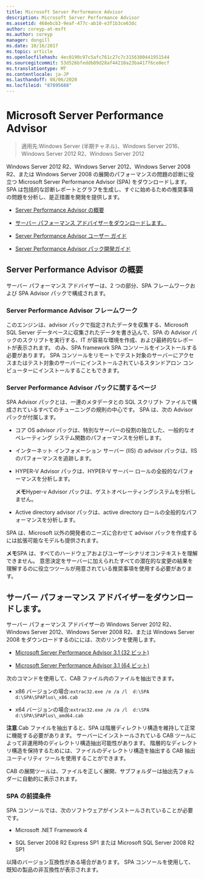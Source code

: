 ```yaml
---
title: Microsoft Server Performance Advisor
description: Microsoft Server Performance Advisor
ms.assetid: 468ebcb3-9eaf-477c-ab10-e3f1b3ce63dc
author: coreyp-at-msft
ms.author: coreyp
manager: dongill
ms.date: 10/16/2017
ms.topic: article
ms.openlocfilehash: 4ec0190c97c5afc761c27c7c3156380441951544
ms.sourcegitcommit: 53d526bfeddb89d28af44210a23ba417f6ce0ecf
ms.translationtype: MT
ms.contentlocale: ja-JP
ms.lasthandoff: 08/06/2020
ms.locfileid: "87895688"
---
```

# <a name="microsoft-server-performance-advisor"></a>Microsoft Server Performance Advisor

>適用先:Windows Server (半期チャネル)、Windows Server 2016、Windows Server 2012 R2、Windows Server 2012

Windows Server 2012 R2、Windows Server 2012、Windows Server 2008 R2、または Windows Server 2008 の展開のパフォーマンスの問題の診断に役立つ Microsoft Server Performance Advisor (SPA) をダウンロードします。 SPA は包括的な診断レポートとグラフを生成し、すぐに始めるための推奨事項の問題を分析し、是正措置を開発を提供します。

-   [Server Performance Advisor の概要](#bkmk-aboutspa)

-   [サーバー パフォーマンス アドバイザーをダウンロードします。](#bkmk-downloadspa)

-   [Server Performance Advisor ユーザー ガイド](server-performance-advisor-users-guide.md)

-   [Server Performance Advisor パック開発ガイド](server-performance-advisor-pack-development-guide.md)

## <a name="overview-of-server-performance-advisor"></a><a href="" id="bkmk-aboutspa"></a>Server Performance Advisor の概要

サーバー パフォーマンス アドバイザーは、2 つの部分、SPA フレームワークおよび SPA Advisor パックで構成されます。

### <a name="the-server-performance-advisor-framework"></a>Server Performance Advisor フレームワーク

このエンジンは、advisor パックで指定されたデータを収集する、Microsoft SQL Server データベースに収集されたデータを書き込んで、SPA の Advisor パックのスクリプトを実行する、IT が容易な環境を作成、および最終的なレポートが表示されます。 のみ、SPA framework SPA コンソールをインストールする必要があります。 SPA コンソールをリモートでテスト対象のサーバーにアクセスまたはテスト対象のサーバーにインストールされているスタンドアロン コンピューターにインストールすることもできます。

### <a name="server-performance-advisor-packs"></a>Server Performance Advisor パックに関するページ

SPA Advisor パックとは、一連のメタデータとの SQL スクリプト ファイルで構成されているすべてのチューニングの規則の中心です。 SPA は、次の Advisor パックが付属します。

-   コア OS advisor パックは、特別なサーバーの役割の独立した、一般的なオペレーティング システム関数のパフォーマンスを分析します。

-   インターネット インフォメーション サーバー (IIS) の advisor パックは、IIS のパフォーマンスを追跡します。

-   HYPER-V Advisor パックは、HYPER-V サーバー ロールの全般的なパフォーマンスを分析します。

    **メモ**Hyper-v Advisor パックは、ゲストオペレーティングシステムを分析しません。



-   Active directory advisor パックは、active directory ロールの全般的なパフォーマンスを分析します。

SPA は、Microsoft 以外の開発者のニーズに合わせて advisor パックを作成するには拡張可能なモデルも提供されます。

**メモ**SPA は、すべてのハードウェアおよびユーザーシナリオコンテキストを理解できません。 意思決定をサーバーに加えられたすべての潜在的な変更の結果を理解するのに役立つツールが用意されている推奨事項を使用する必要があります。



## <a name="download-server-performance-advisor"></a><a href="" id="bkmk-downloadspa"></a>サーバー パフォーマンス アドバイザーをダウンロードします。


サーバー パフォーマンス アドバイザーの Windows Server 2012 R2、Windows Server 2012、Windows Server 2008 R2、または Windows Server 2008 をダウンロードするのにには、次のリンクを使用します。

-   [Microsoft Server Performance Advisor 3.1 (32 ビット)](https://go.microsoft.com/fwlink/p/?linkid=327751)

-   [Microsoft Server Performance Advisor 3.1 (64 ビット)](https://go.microsoft.com/fwlink/p/?linkid=327752)

次のコマンドを使用して、CAB ファイル内のファイルを抽出できます。

-   x86 バージョンの場合:`extrac32.exe /e /a /l  d:\SPA   d:\SPA\SPAPlus\_x86.cab`

-   x64 バージョンの場合:`extrac32.exe /e /a /l  d:\SPA   d:\SPA\SPAPlus\_amd64.cab`

**注意**.Cab ファイルを抽出すると、SPA は階層ディレクトリ構造を維持して正常に機能する必要があります。 サーバーにインストールされている CAB ツールによって非運用時のディレクトリ構造抽出可能性があります。 階層的なディレクトリ構造を保持するためには、ファイルのディレクトリ構造を抽出する CAB 抽出ユーティリティ ツールを使用することができます。

CAB の展開ツールは、ファイルを正しく展開、サブフォルダーは抽出先フォルダーに自動的に表示されます。

### <a name="spa-prerequisites"></a>SPA の前提条件

SPA コンソールでは、次のソフトウェアがインストールされていることが必要です。

-   Microsoft .NET Framework 4

-   SQL Server 2008 R2 Express SP1 または Microsoft SQL Server 2008 R2 SP1

以降のバージョン互換性がある場合があります。 SPA コンソールを使用して、既知の製品の非互換性が表示されます。
